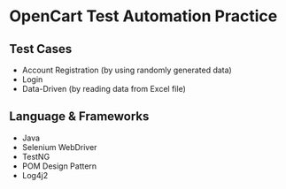 # OpenCart Test Automation Practice

## Test Cases
- Account Registration (by using randomly generated data)
- Login
- Data-Driven (by reading data from Excel file)

## Language & Frameworks
- Java
- Selenium WebDriver
- TestNG
- POM Design Pattern
- Log4j2
